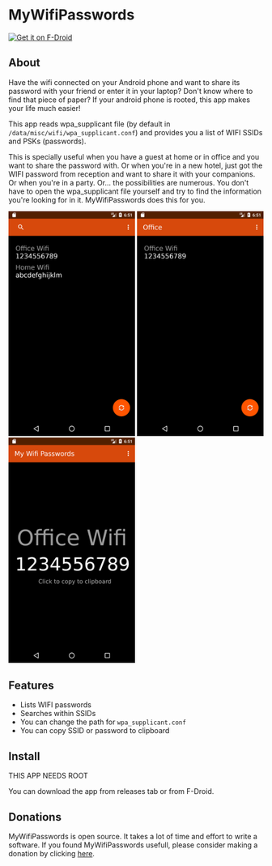 # MyWifiPasswords

<a href="https://f-droid.org/packages/info.aario.mywifipasswords/" target="_blank">
<img src="https://f-droid.org/badge/get-it-on.png" alt="Get it on F-Droid" height="80"/></a>

## About

Have the wifi connected on your Android phone and want to share its password with your friend or enter it in your laptop? Don't know where to find that piece of paper? If your android phone is rooted, this app makes your life much easier!

This app reads wpa_supplicant file (by default in `/data/misc/wifi/wpa_supplicant.conf`) and provides you a list of WIFI SSIDs and PSKs (passwords).

This is specially useful when you have a guest at home or in office and you want to share the password with. Or when you're in a new hotel, just got the WIFI password from reception and want to share it with your companions. Or when you're in a party. Or... the possibilities are numerous. You don't have to open the wpa_supplicant file yourself and try to find the information you're looking for in it. MyWifiPasswords does this for you.

<img src='screenshots/screenshot-1.png?raw=true' style="max-width:250px;"> <img src='screenshots/screenshot-2.png?raw=true' style="max-width:250px;"> <img src='screenshots/screenshot-3.png?raw=true' style="max-width:250px;">

## Features
- Lists WIFI passwords
- Searches within SSIDs
- You can change the path for `wpa_supplicant.conf`
- You can copy SSID or password to clipboard

## Install

THIS APP NEEDS ROOT

You can download the app from releases tab or from F-Droid.

## Donations

MyWifiPasswords is open source. It takes a lot of time and effort to write a software. If you found MyWifiPasswords usefull, please consider making a donation by clicking [here](https://www.paypal.com/cgi-bin/webscr?cmd=_s-xclick&hosted_button_id=UJTM2GDGPEFHA).
